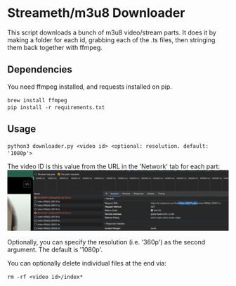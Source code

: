 # Streameth/m3u8 Downloader

This script downloads a bunch of m3u8 video/stream parts. It does it by making a folder for each id, grabbing each of the .ts files, then stringing them back together with ffmpeg.

## Dependencies

You need ffmpeg installed, and requests installed on pip.
```
brew install ffmpeg
pip install -r requirements.txt
```

## Usage
```
python3 downloader.py <video id> <optional: resolution. default: '1080p'>
```

The video ID is this value from the URL in the 'Network' tab for each part:
![How to extract the ID](image.png)

Optionally, you can specify the resolution (i.e. '360p') as the second argument. The default is '1080p'.

You can optionally delete individual files at the end via:
```
rm -rf <video id>/index*
```